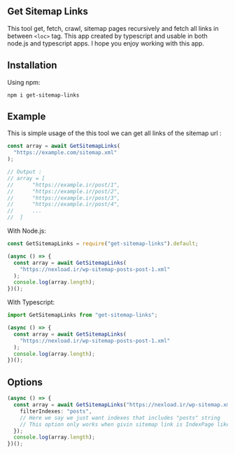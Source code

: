 ## Get Sitemap Links

This tool get, fetch, crawl, sitemap pages recursively and fetch all links in between `<loc>` tag. This app created by typescript and usable in both node.js and typescript apps. I hope you enjoy working with this app.

## Installation

Using npm:

```shell
npm i get-sitemap-links
```

## Example

This is simple usage of the this tool we can get all links of the sitemap url :

```typescript
const array = await GetSitemapLinks(
  "https://example.com/sitemap.xml"
);

// Output :
// array = [
//      "https://example.ir/post/1",
//      "https://example.ir/post/2",
//      "https://example.ir/post/3",
//      "https://example.ir/post/4",
//      ...
//  ]
```

With Node.js:

```js
const GetSitemapLinks = require("get-sitemap-links").default;

(async () => {
  const array = await GetSitemapLinks(
    "https://nexload.ir/wp-sitemap-posts-post-1.xml"
  );
  console.log(array.length);
})();
```

With Typescript:

```typescript
import GetSitemapLinks from "get-sitemap-links";

(async () => {
  const array = await GetSitemapLinks(
    "https://nexload.ir/wp-sitemap-posts-post-1.xml"
  );
  console.log(array.length);
})();
```

## Options

```typescript
(async () => {
  const array = await GetSitemapLinks("https://nexload.ir/wp-sitemap.xml", {
    filterIndexes: "posts",
    // Here we say we just want indexes that includes "posts" string
    // This option only works when givin sitemap link is IndexPage like example.com/sitemap.xml
  });
  console.log(array.length);
})();
```

